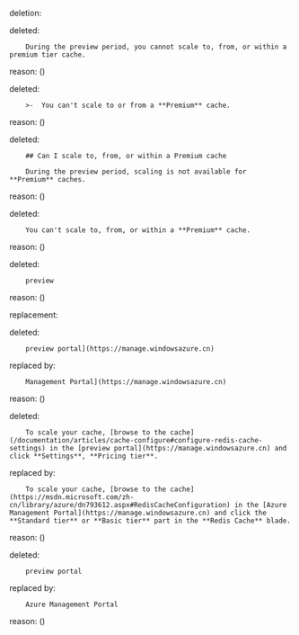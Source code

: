 deletion:

deleted:

		During the preview period, you cannot scale to, from, or within a premium tier cache.

reason: ()

deleted:

		>-	You can't scale to or from a **Premium** cache.

reason: ()

deleted:

		## Can I scale to, from, or within a Premium cache
		
		During the preview period, scaling is not available for **Premium** caches.

reason: ()

deleted:

		You can't scale to, from, or within a **Premium** cache.

reason: ()

deleted:

		preview

reason: ()

replacement:

deleted:

		preview portal](https://manage.windowsazure.cn)

replaced by:

		Management Portal](https://manage.windowsazure.cn)

reason: ()

deleted:

		To scale your cache, [browse to the cache](/documentation/articles/cache-configure#configure-redis-cache-settings) in the [preview portal](https://manage.windowsazure.cn) and click **Settings**, **Pricing tier**.

replaced by:

		To scale your cache, [browse to the cache](https://msdn.microsoft.com/zh-cn/library/azure/dn793612.aspx#RedisCacheConfiguration) in the [Azure Management Portal](https://manage.windowsazure.cn) and click the **Standard tier** or **Basic tier** part in the **Redis Cache** blade.

reason: ()

deleted:

		preview portal

replaced by:

		Azure Management Portal

reason: ()

